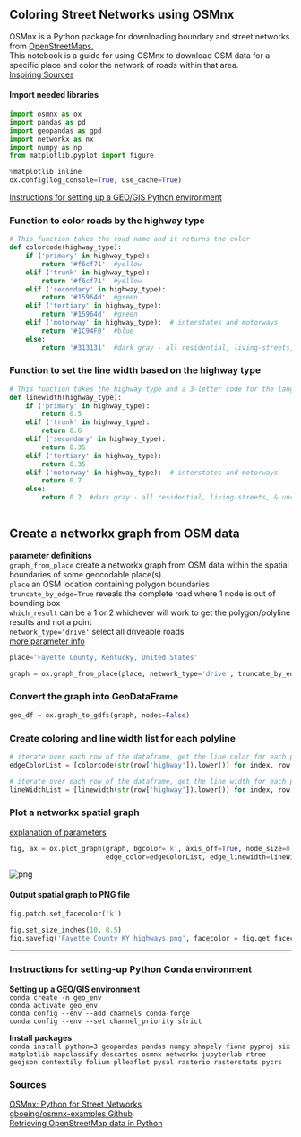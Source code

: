## Coloring Street Networks using OSMnx

OSMnx is a Python package for downloading boundary and street networks from [OpenStreetMaps.](https://openstreetmap.org)   
This notebook is a guide for using OSMnx to download OSM data for a specific place and color the network of roads within that area.  
[Inspiring Sources](#sources)  

#### Import needed libraries  


```python
import osmnx as ox
import pandas as pd
import geopandas as gpd
import networkx as nx
import numpy as np
from matplotlib.pyplot import figure

%matplotlib inline
ox.config(log_console=True, use_cache=True)
```

[Instructions for setting up a GEO/GIS Python environment](#instructions)  

### Function to color roads by the highway type


```python
# This function takes the road name and it returns the color
def colorcode(highway_type):
    if ('primary' in highway_type): 
        return '#f6cf71'  #yellow
    elif ('trunk' in highway_type):
        return '#f6cf71'  #yellow
    elif ('secondary' in highway_type):
        return '#15964d'  #green
    elif ('tertiary' in highway_type):
        return '#15964d'  #green
    elif ('motorway' in highway_type):  # interstates and motorways
        return '#1C94F0'  #blue
    else:
        return '#313131'  #dark gray - all residential, living-streets, & unclassified

```

### Function to set the line width based on the highway type


```python
# This function takes the highway type and a 3-letter code for the language and it returns the width of the line
def linewidth(highway_type):
    if ('primary' in highway_type): 
        return 0.5
    elif ('trunk' in highway_type):
        return 0.6
    elif ('secondary' in highway_type):
        return 0.35
    elif ('tertiary' in highway_type):
        return 0.35
    elif ('motorway' in highway_type):  # interstates and motorways
        return 0.7
    else:
        return 0.2  #dark gray - all residential, living-streets, & unclassified
    
```

## Create a networkx graph from OSM data 

**parameter definitions**  
`graph_from_place` create a networkx graph from OSM data within the spatial boundaries of some geocodable place(s).  
`place` an OSM location containing polygon boundaries  
`truncate_by_edge=True`  reveals the complete road where 1 node is out of bounding box  
`which_result` can be a 1 or 2 whichever will work to get the polygon/polyline results and not a point  
`network_type='drive'` select all driveable roads  
[more parameter info](https://osmnx.readthedocs.io/en/stable/osmnx.html#osmnx.core.graph_from_place)


```python
place='Fayette County, Kentucky, United States'

graph = ox.graph_from_place(place, network_type='drive', truncate_by_edge=True, which_result=1) 
```

### Convert the graph into GeoDataFrame


```python
geo_df = ox.graph_to_gdfs(graph, nodes=False)
```

### Create coloring and line width list for each polyline


```python
# iterate over each row of the dataframe, get the line color for each polyline
edgeColorList = [colorcode(str(row['highway']).lower()) for index, row in geo_df.iterrows()]

# iterate over each row of the dataframe, get the line width for each polyline
lineWidthList = [linewidth(str(row['highway']).lower()) for index, row in geo_df.iterrows()]
```

### Plot a networkx spatial graph  
[explanation of parameters](https://osmnx.readthedocs.io/en/stable/osmnx.html#osmnx.plot.plot_graph)


```python
fig, ax = ox.plot_graph(graph, bgcolor='k', axis_off=True, node_size=0, node_color='w', node_edgecolor='gray', node_zorder=2,
                        edge_color=edgeColorList, edge_linewidth=lineWidthList, edge_alpha=1, fig_height=20, dpi=300)
```


![png](output_17_0.png)


#### Output spatial graph to PNG file


```python
fig.patch.set_facecolor('k')

fig.set_size_inches(10, 8.5)
fig.savefig('Fayette_County_KY_highways.png', facecolor = fig.get_facecolor(), dpi=300)
```

---

<a name="instructions"></a>  
### Instructions for setting-up Python Conda environment

__Setting up a GEO/GIS environment__  
`conda create -n geo_env`   
`conda activate geo_env`  
`conda config --env --add channels conda-forge`  
`conda config --env --set channel_priority strict`  

__Install packages__  
`conda install python=3 geopandas pandas numpy shapely fiona pyproj six matplotlib mapclassify descartes osmnx networkx jupyterlab rtree geojson contextily folium plleaflet pysal rasterio rasterstats pycrs`  

<a name="sources"></a> 
### Sources

[OSMnx: Python for Street Networks](https://geoffboeing.com/2016/11/osmnx-python-street-networks/)  
[gboeing/osmnx-examples Github](https://github.com/gboeing/osmnx-examples)  
[Retrieving OpenStreetMap data in Python](https://towardsdatascience.com/retrieving-openstreetmap-data-in-python-1777a4be45bb)  

